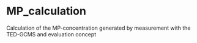 # MP_calculation
Calculation of the MP-concentration generated by measurement with the TED-GCMS  and evaluation concept
